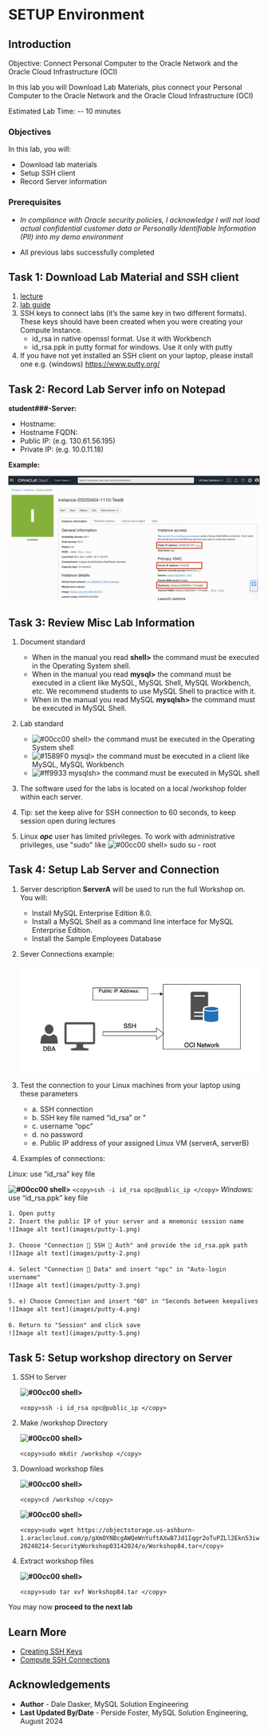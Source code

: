 # SETUP Environment

## Introduction

Objective: Connect Personal Computer to the Oracle Network and the Oracle Cloud Infrastructure (OCI)

In this lab you will Download Lab Materials, plus connect your Personal Computer to the Oracle Network and the Oracle Cloud Infrastructure (OCI)

Estimated Lab Time: -- 10 minutes

### Objectives

In this lab, you will:

* Download lab materials
* Setup SSH client
* Record Server information

### Prerequisites

* *In compliance with Oracle security policies, I acknowledge I will not load actual confidential customer data or Personally Identifiable Information (PII) into my demo environment*

* All previous labs successfully completed

## Task 1: Download Lab Material and SSH client

1. [lecture](files/MySQL_Enterprise_Security.pdf)
2. [lab guide](files/MySQL_EE_Implementation_Essentials_Bootcamp01252023.pdf)
3. SSH keys to connect labs (it’s the same key in two different formats).  These keys should have been created when you were creating your Compute Instance.  
    * id_rsa in native openssl format. Use it with Workbench
    * id_rsa.ppk in putty format for windows. Use it only with putty
4. If you have not yet installed an SSH client on your laptop, please install one
    e.g. (windows) <https://www.putty.org/>

## Task 2: Record Lab Server info on Notepad

**student###-Server:**

* Hostname:  
* Hostname FQDN:  
* Public IP:   (e.g. 130.61.56.195)
* Private IP: (e.g. 10.0.11.18)

 **Example:**

![IP Addresses](images/Setup_IP_Addresses.png)

## Task 3: Review Misc Lab Information

1. Document standard
    * When in the manual you read **shell>** the command must be executed in the Operating System shell.
    * When in the manual you read **mysql>** the command must be executed in a client like MySQL, MySQL Shell, MySQL Workbench, etc. We recommend students to use MySQL Shell to practice with it.
    * When in the manual you read MySQL **mysqlsh>** the command must be executed in MySQL Shell.

2. Lab standard  
    * ![#00cc00](https://via.placeholder.com/15/00cc00/000000?text=+) shell> the command must be executed in the Operating System shell
    * ![#1589F0](https://via.placeholder.com/15/1589F0/000000?text=+) mysql> the command must be executed in a client like MySQL, MySQL Workbench
    * ![#ff9933](https://via.placeholder.com/15/ff9933/000000?text=+) mysqlsh> the command must be executed in MySQL shell

3. The software used for the labs is located on a local /workshop folder within each server.

4. Tip: set the keep alive for SSH connection to 60 seconds, to keep session open during lectures

5. Linux ***opc*** user has limited privileges. To work with administrative privileges, use "sudo" like
![#00cc00](https://via.placeholder.com/15/00cc00/000000?text=+) shell> sudo su - root

## Task 4: Setup Lab Server and Connection

1. Server description
    **ServerA** will be used to run the full Workshop on.  You will:
    * Install MySQL Enterprise Edition 8.0.
    * Install a MySQL Shell as a command line interface for MySQL Enterprise Edition.
    * Install the Sample Employees Database

2. Sever Connections example:

    ![Image alt text](images/Public_image_2.jpg)

3. Test the connection to your Linux machines from your laptop using these parameters
    * a. SSH connection
    * b. SSH key file named “id_rsa” or "
    * c. username “opc”
    * d. no password
    * e. Public IP address of your assigned Linux VM (serverA, serverB)

4. Examples of connections:

  *Linux:* use “id_rsa” key file

  **![#00cc00](https://via.placeholder.com/15/00cc00/000000?text=+) shell>**
    ```
    <copy>ssh -i id_rsa opc@public_ip </copy>
    ```
  *Windows:* use “id_rsa.ppk” key file

    1. Open putty
    2. Insert the public IP of your server and a mnemonic session name
    ![Image alt text](images/putty-1.png)

    3. Choose "Connection  SSH  Auth" and provide the id_rsa.ppk path
    ![Image alt text](images/putty-2.png)

    4. Select "Connection  Data" and insert "opc" in "Auto-login username"
    ![Image alt text](images/putty-3.png)

    5. e) Choose Connection and insert "60" in "Seconds between keepalives
    ![Image alt text](images/putty-4.png)

    6. Return to "Session" and click save
    ![Image alt text](images/putty-5.png)

## Task 5: Setup workshop directory on Server

1. SSH to Server

    **![#00cc00](https://via.placeholder.com/15/00cc00/000000?text=+) shell>**

    ```
    <copy>ssh -i id_rsa opc@public_ip </copy>
    ```

2. Make /workshop Directory

    **![#00cc00](https://via.placeholder.com/15/00cc00/000000?text=+) shell>**

    ```
    <copy>sudo mkdir /workshop </copy>
    ```

3. Download workshop files

    **![#00cc00](https://via.placeholder.com/15/00cc00/000000?text=+) shell>**

    ```
    <copy>cd /workshop </copy>
    ```

    **![#00cc00](https://via.placeholder.com/15/00cc00/000000?text=+) shell>**

    ```
    <copy>sudo wget https://objectstorage.us-ashburn-1.oraclecloud.com/p/gXmOYNBcgAWQeWnYuftAXwB7Jd1Iqgr2oTuPZLl2Ekn53iwgap8r60qsK2NGq0Qz/n/idazzjlcjqzj/b/bucket-20240214-SecurityWorkshop03142024/o/Workshop84.tar</copy>
    ```

4. Extract workshop files

    **![#00cc00](https://via.placeholder.com/15/00cc00/000000?text=+) shell>**

    ```
    <copy>sudo tar xvf Workshop84.tar </copy>
    ```

You may now **proceed to the next lab**

## Learn More

* [Creating SSH Keys](https://docs.oracle.com/en-us/iaas/Content/Compute/Tasks/managingkeypairs.htm)
* [Compute SSH Connections](https://docs.oracle.com/en-us/iaas/Content/Compute/Tasks/accessinginstance.htm)

## Acknowledgements

* **Author** - Dale Dasker, MySQL Solution Engineering
* **Last Updated By/Date** - Perside Foster, MySQL Solution Engineering, August 2024
